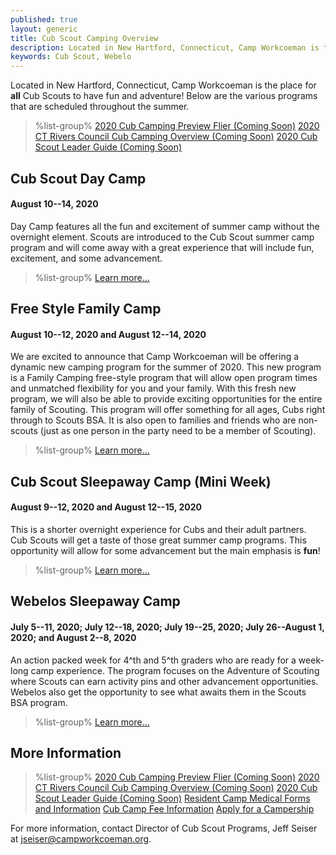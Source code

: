 ```yaml
---
published: true
layout: generic
title: Cub Scout Camping Overview
description: Located in New Hartford, Connecticut, Camp Workcoeman is the place for all Cub Scouts to have fun and adventure! Contained are the various programs that are scheduled throughout the summer.
keywords: Cub Scout, Webelo
---
```


Located in New Hartford, Connecticut, Camp Workcoeman is the place for **all**
Cub Scouts to have fun and adventure! Below are the various programs that are
scheduled throughout the summer.

> %list-group%
> <a href="{{ site.url }}/pdf/2019/2019-cub-scout-flier.pdf" class="list-group-item">2020 Cub Camping Preview Flier (Coming Soon)</a>
> <a href="{{ site.url }}/pdf/2019/2019-crc-cub.pdf" class="list-group-item">2020 CT Rivers Council Cub Camping Overview (Coming Soon)</a>
> <a href="{{ site.url }}/pdf/2019/2019-cub-leader-guide.pdf" class="list-group-item">2020 Cub Scout Leader Guide (Coming Soon)</a>

## Cub Scout Day Camp

#### August 10--14, 2020

Day Camp features all the fun and excitement of summer camp without the
overnight element. Scouts are introduced to the Cub Scout summer camp program
and will come away with a great experience that will include fun, excitement,
and some advancement.

> %list-group%
> <a href="{{ site.url }}/cub-scouts/day-camp/" class="list-group-item">Learn more&hellip;</a>

## Free Style Family Camp

#### August 10--12, 2020 and August 12--14, 2020

We are excited to announce that Camp Workcoeman will be offering a dynamic new
camping program for the summer of 2020. This new program is a Family Camping
free-style program that will allow open program times and unmatched flexibility
for you and your family. With this fresh new program, we will also be able to
provide exciting opportunities for the entire family of Scouting. This program
will offer something for all ages, Cubs right through to Scouts BSA. It is also
open to families and friends who are non-scouts (just as one person in the party
need to be a member of Scouting).

> %list-group%
> <a href="{{ site.url }}/cub-scouts/family-camp/" class="list-group-item">Learn more&hellip;</a>

## Cub Scout Sleepaway Camp (Mini Week)

#### August 9--12, 2020 and August 12--15, 2020

This is a shorter overnight experience for Cubs and their adult partners. Cub
Scouts will get a taste of those great summer camp programs. This opportunity
will allow for some advancement but the main emphasis is **fun**!

> %list-group%
> <a href="{{ site.url }}/cub-scouts/mini-week/" class="list-group-item">Learn more&hellip;</a>

## Webelos Sleepaway Camp

#### July 5--11, 2020; July 12--18, 2020; July 19--25, 2020; July 26--August 1, 2020; and August 2--8, 2020

An action packed week for 4^th and 5^th graders who are ready for a week-long
camp experience. The program focuses on the Adventure of Scouting where Scouts
can earn activity pins and other advancement opportunities. Webelos also get
the opportunity to see what awaits them in the Scouts BSA program.

> %list-group%
> <a href="{{ site.url }}/cub-scouts/webelos-resident-camp/" class="list-group-item">Learn more&hellip;</a>

## More Information

> %list-group%
> <a href="{{ site.url }}/pdf/2019/2019-cub-scout-flier.pdf" class="list-group-item">2020 Cub Camping Preview Flier (Coming Soon)</a>
> <a href="{{ site.url }}/pdf/2019/2019-crc-cub.pdf" class="list-group-item">2020 CT Rivers Council Cub Camping Overview (Coming Soon)</a>
> <a href="{{ site.url }}/pdf/2019/2019-cub-leader-guide.pdf" class="list-group-item">2020 Cub Scout Leader Guide (Coming Soon)</a>
> <a href="{{ site.url }}/summer-camp/forms/medical-form-info/" class="list-group-item">Resident Camp Medical Forms and Information</a>
> <a href="{{ site.url }}/cub-scouts/fees/" class="list-group-item">Cub Camp Fee Information</a>
> <a href="{{ site.url }}/scouts-bsa/fees/camperships/" class="list-group-item">Apply for a Campership</a>

For more information, contact Director of Cub Scout Programs, Jeff Seiser at
[jseiser@campworkcoeman.org](mailto:jseiser@campworkcoeman.org).
